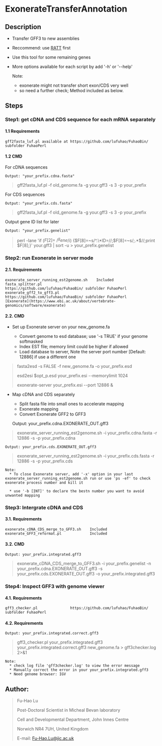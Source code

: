 # ExonerateTransferAnnotation


## Description

+  Transfer GFF3 to new assemblies
+  Reccommend: use [RATT](http://www.sanger.ac.uk/science/tools/pagit) first
+  Use this tool for some remaining genes
+  More options available for each script by add '-h' or '--help'

    Note: 
      * exonerate might not transfer short exon/CDS very well
      * so need a further check; Method included as below.

## Steps

### Step1: get cDNA and CDS sequence for each mRNA separately

#### 1.1 Requirements

    gff2fasta_luf.pl available at https://github.com/lufuhao/FuhaoBin/ subfolder FuhaoPerl 

#### 1.2 CMD

  For cDNA sequences

    Output: "your_prefix.cdna.fasta"

>    gff2fasta_luf.pl -f old_genome.fa -g your.gff3 -s 3 -p your_prefix

  For CDS sequences

    Output: "your_prefix.cds.fasta"

>    gff2fasta_luf.pl -f old_genome.fa -g your.gff3 -s 3 -p your_prefix

  Output gene ID list for later

    Output: "your_prefix.genelist"

>    perl -lane 'if ($F[2]=~/^gene$/i) {$F[8]=~s/^.\*ID=//;$F[8]=~s/;.\*$//;print $F[8];}' your.gff3 | sort -u > your_prefix.genelist

### Step2: run Exonerate in server mode

#### 2.1. Requirements

    exonerate_server_running_est2genome.sh    Included
    fasta_splitter.pl                         https://github.com/lufuhao/FuhaoBin/ subfolder FuhaoPerl
    exonerate_gff2_to_gff3.pl                 https://github.com/lufuhao/FuhaoBin/ subfolder FuhaoPerl
    [Exonerate](https://www.ebi.ac.uk/about/vertebrate-genomics/software/exonerate)

#### 2.2. CMD

- Set up Exonerate server on your new_genome.fa

    * Convert genome to esd database; use '-s TRUE' if your genome softmasked
    * Index EST file; memory limit could be higher if allowed
    * Load database to server, Note the server port number \[Default: 12886\] if use a different one

> fasta2esd -s FALSE -f new_genome.fa -o your_prefix.esd
>
> esd2esi $opt_p.esd your_prefix.esi --memorylimit 1024
>
> exonerate-server your_prefix.esi --port 12886  &

- Map cDNA and CDS separately 

    * Split fasta file into small ones to accelerate mapping
    * Exonerate mapping
    * Convert Exonerate GFF2 to GFF3

    Output: your_prefix.cdna.EXONERATE_OUT.gff3

> exonerate_server_running_est2genome.sh -i your_prefix.cdna.fasta -r 12886 -s -p your_prefix.cdna

    Output: your_prefix.cds.EXONERATE_OUT.gff3

> exonerate_server_running_est2genome.sh -i your_prefix.cds.fasta -r 12886 -s -p your_prefix.cds



    Note:
      * To close Exonerate server, add '-x' option in your last exonerate_server_running_est2genome.sh run or use 'ps -ef' to check exonerate process number and kill it

      * use '-b [INT]' to declare the bestn number you want to avoid unwanted mapping

### Step3: Intergrate cDNA and CDS 

#### 3.1. Requirements

    exonerate_cDNA_CDS_merge_to_GFF3.sh    Included
    exonerate_GFF3_reformat.pl             Included

#### 3.2. CMD

    Output: your_prefix.integrated.gff3

> exonerate_cDNA_CDS_merge_to_GFF3.sh -i your_prefix.genelist -n your_prefix.cdna.EXONERATE_OUT.gff3 -s your_prefix.cds.EXONERATE_OUT.gff3 -o your_prefix.integrated.gff3

### Step4: Inspect GFF3 with genome viewer

#### 4.1. Requirements

    gff3_checker.pl               https://github.com/lufuhao/FuhaoBin/ subfolder FuhaoPerl

#### 4.2. Requirements

    Output: your_prefix.integrated.correct.gff3

> gff3_checker.pl your_prefix.integrated.gff3 your_prefix.integrated.correct.gff3 new_genome.fa > gff3checker.log 2>&1

    Note:
      * check log file 'gff3checker.log' to view the error message
      * Manually correct the error in your your_prefix.integrated.gff3
      * Need genome browser: IGV


## Author:
>
>  Fu-Hao Lu
>
>  Post-Doctoral Scientist in Micheal Bevan laboratory
>
>  Cell and Developmental Department, John Innes Centre
>
>  Norwich NR4 7UH, United Kingdom
>
>  E-mail: Fu-Hao.Lu@jic.ac.uk
